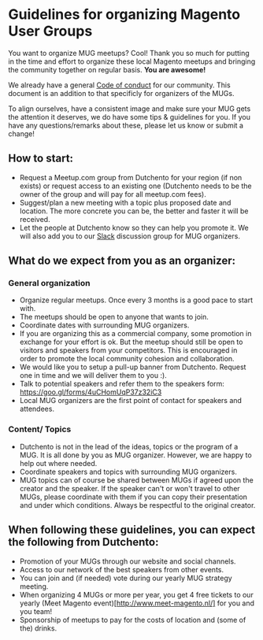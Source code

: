 # Guidelines for organizing Magento User Groups

You want to organize MUG meetups? Cool! Thank you so much for putting in the time and effort to organize these local Magento meetups and bringing the community together on regular basis. **You are awesome!**

We already have a general [Code of conduct](https://github.com/Dutchento/organization-code-of-conduct) for our community. This document is an addition to that specificly for organizers of the MUGs.

To align ourselves, have a consistent image and make sure your MUG gets the attention it deserves, we do have some tips & guidelines for you. If you have any questions/remarks about these, please let us know or submit a change!

## How to start:
- Request a Meetup.com group from Dutchento for your region (if non exists) or request access to an existing one (Dutchento needs to be the owner of the group and will pay for all meetup.com fees).
- Suggest/plan a new meeting with a topic plus proposed date and location. The more concrete you can be, the better and faster it will be received.
- Let the people at Dutchento know so they can help you promote it. We will also add you to our [Slack](https://www.dutchento.org/slackers-gezocht/) discussion group for MUG organizers.

## What do we expect from you as an organizer:
### General organization
- Organize regular meetups. Once every 3 months is a good pace to start with.
- The meetups should be open to anyone that wants to join.
- Coordinate dates with surrounding MUG organizers.
- If you are organizing this as a commercial company, some promotion in exchange for your effort is ok. But the meetup should still be open to visitors and speakers from your competitors. This is encouraged in order to promote the local community cohesion and collaboration.
- We would like you to setup a pull-up banner from Dutchento. Request one in time and we will deliver them to you :).
- Talk to potential speakers and refer them to the speakers form: https://goo.gl/forms/4uCHomUqP37z32iC3
- Local MUG organizers are the first point of contact for speakers and attendees.

### Content/ Topics
- Dutchento is not in the lead of the ideas, topics or the program of a MUG. It is all done by you as MUG organizer. However, we are happy to help out where needed.
- Coordinate speakers and topics with surrounding MUG organizers.
- MUG topics can of course be shared between MUGs if agreed upon the creator and the speaker. If the speaker can't or won't travel to other MUGs, please coordinate with them if you can copy their presentation and under which conditions. Always be respectful to the original creator.

## When following these guidelines, you can expect the following from Dutchento:
- Promotion of your MUGs through our website and social channels.
- Access to our network of the best speakers from other events.
- You can join and (if needed) vote during our yearly MUG strategy meeting.
- When organizing 4 MUGs or more per year, you get 4 free tickets to our yearly (Meet Magento event)[http://www.meet-magento.nl/] for you and you team!
- Sponsorship of meetups to pay for the costs of location and (some of the) drinks.
